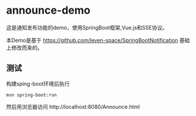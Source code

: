 # announce-demo

这是通知发布功能的demo，使用SpringBoot框架,Vue.js和SSE协议。

本Demo是基于 https://github.com/leven-space/SpringBootNotification 基础上修改而来的。

## 测试

构建sping-boot环境后执行

```
mvn spring-boot:run
```

然后用浏览器访问 http://localhost:8080/Announce.html

